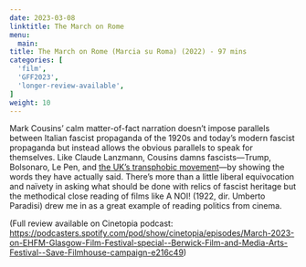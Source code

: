 ```yaml
---
date: 2023-03-08
linktitle: The March on Rome
menu:
  main:
title: The March on Rome (Marcia su Roma) (2022) - 97 mins
categories: [
  'film',
  'GFF2023',
  'longer-review-available',
]
weight: 10
---
```


Mark Cousins’ calm matter-of-fact narration doesn’t impose parallels between Italian fascist propaganda of the 1920s and today’s modern fascist propaganda but instead allows the obvious parallels to speak for themselves. Like Claude Lanzmann, Cousins damns fascists—Trump, Bolsonaro, Le Pen, and [the UK’s transphobic movement](https://www.theguardian.com/us-news/commentisfree/2021/oct/23/judith-butler-gender-ideology-backlash)—by showing the words they have actually said. There’s more than a little liberal equivocation and naïvety in asking what should be done with relics of fascist heritage but the methodical close reading of films like A NOI! (1922, dir. Umberto Paradisi) drew me in as a great example of reading politics from cinema.

(Full review available on Cinetopia podcast: https://podcasters.spotify.com/pod/show/cinetopia/episodes/March-2023-on-EHFM-Glasgow-Film-Festival-special--Berwick-Film-and-Media-Arts-Festival--Save-Filmhouse-campaign-e216c49)